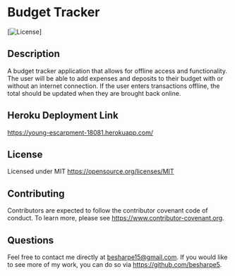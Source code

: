 # Budget Tracker
  
   [![License](https://img.shields.io/badge/license-MIT-brightgreen.svg)]
    
  ## Description
 A budget tracker application that allows for offline access and functionality. The user will be able to add expenses and deposits to their budget with or without an internet connection. If the user enters transactions offline, the total should be updated when they are brought back online.

 ## Heroku Deployment Link
https://young-escarpment-18081.herokuapp.com/
## License
  Licensed under MIT
  https://opensource.org/licenses/MIT

  ## Contributing
  Contributors are expected to follow the contributor covenant code of conduct. To learn more, please see https://www.contributor-covenant.org.

  ## Questions
  Feel free to contact me directly at besharpe15@gmail.com. If you would like to see more of my work, you can do so via https://github.com/besharpe5.